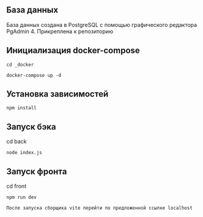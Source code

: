 ## База данных

База данных создана в PostgreSQL с помощью графического редактора PgAdmin 4. 
Прикреплена к репозиторию

## Инициализация docker-compose

```
cd _docker

docker-compose up -d

```

## Установка зависимостей

```
npm install
```

## Запуск бэка

cd back

```
node index.js
```
## Запуск фронта

cd front

```
npm run dev

После запуска сборщика vite перейти по предложенной ссылке localhost

